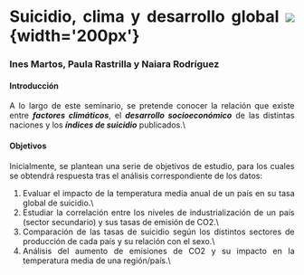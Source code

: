 # Suicidio, clima y desarrollo global   ![](https://www.ubu.es/sites/all/themes/ubu_theme/images/UBUEscudo-1910.png?tok=Tq7E9hnJ){width='200px'}

<style>
body {
text-align: justify}
</style>

### **Ines Martos, Paula Rastrilla y Naiara Rodríguez**  

#### **Introducción**

A lo largo de este seminario, se pretende conocer la relación que existe entre ***factores climáticos***, el ***desarrollo socioeconómico*** de las distintas naciones y los ***índices de suicidio*** publicados.\


#### **Objetivos**

Inicialmente, se plantean una serie de objetivos de estudio, para los cuales se obtendrá respuesta tras el análisis correspondiente de los datos:

1.  Evaluar el impacto de la temperatura media anual de un país en su tasa global de suicidio.\
2.  Estudiar la correlación entre los niveles de industrialización de un país (sector secundario) y sus tasas de emisión de CO2.\
3.  Comparación de las tasas de suicidio según los distintos sectores de producción de cada país y su relación con el sexo.\
4.  Análisis del aumento de emisiones de CO2 y su impacto en la temperatura media de una región/país.\
